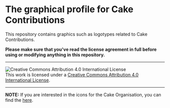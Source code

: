 # The graphical profile for Cake Contributions

This repository contains graphics such as logotypes related to Cake Contributions.

**Please make sure that you've read the license agreement in full before using or modifying anything in this repository.**

---

![Creative Commons Attribution 4.0 International License](https://i.creativecommons.org/l/by/4.0/88x31.png)  
This work is licensed under a [Creative Commons Attribution 4.0 International License](http://creativecommons.org/licenses/by/4.0/).

---

**NOTE:** If you are interested in the icons for the Cake Organisation, you can find the [here](https://github.com/cake-build/graphics).
